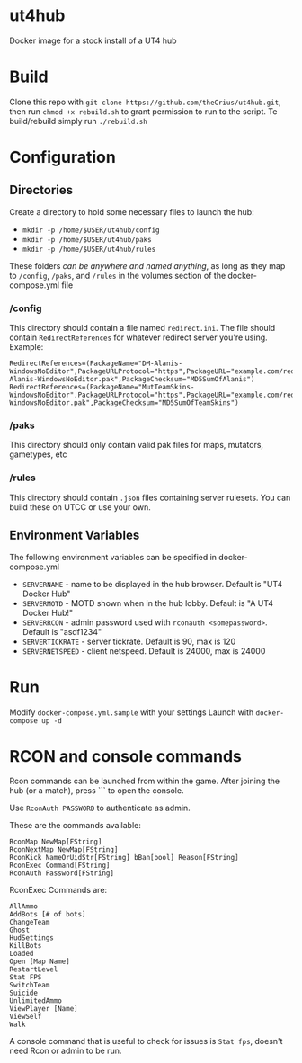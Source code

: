 # ut4hub
Docker image for a stock install of a UT4 hub

# Build
Clone this repo with `git clone https://github.com/theCrius/ut4hub.git`, then run `chmod +x rebuild.sh` to grant permission to run to the script. Te build/rebuild simply run `./rebuild.sh`

# Configuration 

## Directories
Create a directory to hold some necessary files to launch the hub:

- `mkdir -p /home/$USER/ut4hub/config` 
- `mkdir -p /home/$USER/ut4hub/paks`
- `mkdir -p /home/$USER/ut4hub/rules`

These folders *can be anywhere and named anything*, as long as they map to `/config`, `/paks`, and `/rules` in the volumes section of the docker-compose.yml file

### /config

This directory should contain a file named `redirect.ini`. The file should contain `RedirectReferences` for whatever redirect server you're using. Example:

```
RedirectReferences=(PackageName="DM-Alanis-WindowsNoEditor",PackageURLProtocol="https",PackageURL="example.com/redirect/DM-Alanis-WindowsNoEditor.pak",PackageChecksum="MD5SumOfAlanis")
RedirectReferences=(PackageName="MutTeamSkins-WindowsNoEditor",PackageURLProtocol="https",PackageURL="example.com/redirect/MutTeamSkins-WindowsNoEditor.pak",PackageChecksum="MD5SumOfTeamSkins")
```

### /paks

This directory should only contain valid pak files for maps, mutators, gametypes, etc

### /rules

This directory should contain `.json` files containing server rulesets. You can build these on UTCC or use your own.

## Environment Variables

The following environment variables can be specified in docker-compose.yml

- `SERVERNAME` - name to be displayed in the hub browser. Default is "UT4 Docker Hub"
- `SERVERMOTD` - MOTD shown when in the hub lobby. Default is "A UT4 Docker Hub!"
- `SERVERRCON` - admin password used with `rconauth <somepassword>`. Default is "asdf1234"
- `SERVERTICKRATE` - server tickrate. Default is 90, max is 120
- `SERVERNETSPEED` - client netspeed. Default is 24000, max is 24000

# Run
Modify `docker-compose.yml.sample` with your settings 
Launch with `docker-compose up -d`

# RCON and console commands

Rcon commands can be launched from within the game. After joining the hub (or a match), press ``` to open the console.

Use `RconAuth PASSWORD` to authenticate as admin.

These are the commands available:

```
RconMap NewMap[FString]
RconNextMap NewMap[FString]
RconKick NameOrUidStr[FString] bBan[bool] Reason[FString]
RconExec Command[FString]
RconAuth Password[FString]
```

RconExec Commands are:

```
AllAmmo
AddBots [# of bots]
ChangeTeam
Ghost
HudSettings
KillBots
Loaded
Open [Map Name]
RestartLevel
Stat FPS
SwitchTeam
Suicide
UnlimitedAmmo
ViewPlayer [Name]
ViewSelf
Walk 
```

A console command that is useful to check for issues is `Stat fps`, doesn't need Rcon or admin to be run.